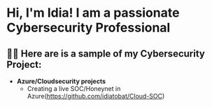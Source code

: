 <h1>Hi, I'm Idia! I am a passionate Cybersecurity Professional</a></h1>

<h2>👨‍💻 Here are is a sample of my Cybersecurity Project:</h2>

- <b>Azure/Cloudsecurity projects</b>
  - Creating a live SOC/Honeynet in Azure(https://github.com/idiatobat/Cloud-SOC)


[instagram]: https://www.instagram.com/idiatobat/
[linkedin]: https://linkedin.com/in/idiat-obatoyinbo

<!--
**joshmadakor1/joshmadakor1** is a ✨ _special_ ✨ repository because its `README.md` (this file) appears on your GitHub profile.

Here are some ideas to get you started:

- 🔭 I’m currently working on ...
- 🌱 I’m currently learning ...
- 👯 I’m looking to collaborate on ...
- 🤔 I’m looking for help with ...
- 💬 Ask me about ...
- 📫 How to reach me: ...
- 😄 Pronouns: ...
- ⚡ Fun fact: ...
-->

